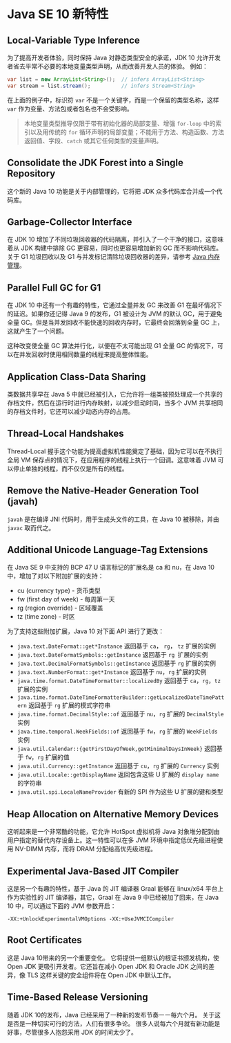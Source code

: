 # Java SE 10 新特性



## Local-Variable Type Inference

为了提高开发者体验，同时保持 Java 对静态类型安全的承诺，JDK 10 允许开发者省去平常不必要的本地变量类型声明，从而改善开发人员的体验。 例如：

```java
var list = new ArrayList<String>();  // infers ArrayList<String>
var stream = list.stream();          // infers Stream<String>
```

在上面的例子中，标识符 `var` 不是一个关键字，而是一个保留的类型名称，这样`var` 作为变量、方法包或者包名也不会受影响。



>  本地变量类型推导仅限于带有初始化器的局部变量、增强 `for-loop` 中的索引以及用传统的 `for` 循环声明的局部变量；不能用于方法、构造函数、方法返回值、字段、`catch` 或其它任何类型的变量声明。



## Consolidate the JDK Forest into a Single Repository

这个新的 Java 10 功能是关于内部管理的，它将把 JDK 众多代码库合并成一个代码库。



## Garbage-Collector Interface

在 JDK 10 增加了不同垃圾回收器的代码隔离，并引入了一个干净的接口，这意味着从 JDK 构建中排除 GC 更容易，同时也更容易增加新的 GC 而不影响代码库。关于 G1 垃圾回收以及 G1 与并发标记清除垃圾回收器的差异，请参考 [Java 内存管理](https://docs.oracle.com/cd/E13150_01/jrockit_jvm/jrockit/geninfo/diagnos/garbage_collect.html)。



## Parallel Full GC for G1

在 JDK 10 中还有一个有趣的特性，它通过全量并发 GC 来改善 G1 在最坏情况下的延迟。如果你还记得 Java 9 的发布，G1 被设计为 JVM 的默认 GC，用于避免全量 GC。但是当并发回收不能快速的回收内存时，它最终会回落到全量 GC  上，这就产生了一个问题。

这种改变使全量 GC 算法并行化，以便在不太可能出现 G1 全量 GC 的情况下，可以在并发回收时使用相同数量的线程来提高整体性能。



## Application Class-Data Sharing

类数据共享早在 Java 5 中就已经被引入，它允许将一组类被预处理成一个共享的存档文件，然后在运行时进行内存映射，以减少启动时间，当多个 JVM 共享相同的存档文件时，它还可以减少动态内存的占用。



## Thread-Local Handshakes

Thread-Local 握手这个功能为提高虚拟机性能奠定了基础，因为它可以在不执行全局 VM 保存点的情况下，在应用程序的线程上执行一个回调。这意味着 JVM 可以停止单独的线程，而不仅仅是所有的线程。



## Remove the Native-Header Generation Tool (javah)

`javah` 是在编译 JNI 代码时，用于生成头文件的工具，在 Java 10 被移除，并由 `javac` 取而代之。



## Additional Unicode Language-Tag Extensions

在 Java SE 9 中支持的 BCP 47 U 语言标记的扩展名是 ca 和 nu，在 Java 10 中，增加了对以下附加扩展的支持：

- cu (currency type) - 货币类型
- fw (first day of week) - 每周第一天
- rg (region override) - 区域覆盖
- tz (time zone) - 时区

为了支持这些附加扩展，Java 10 对下面 API 进行了更改：

- `java.text.DateFormat::get*Instance` 返回基于 `ca`， `rg`， `tz` 扩展的实例
- `java.text.DateFormatSymbols::getInstance` 返回基于 `rg `扩展的实例
- `java.text.DecimalFormatSymbols::getInstance` 返回基于 `rg` 扩展的实例
- `java.text.NumberFormat::get*Instance` 返回基于 `nu`，`rg` 扩展的实例
- `java.time.format.DateTimeFormatter::localizedBy` 返回基于 `ca`，`rg`，`tz` 扩展的实例
- `java.time.format.DateTimeFormatterBuilder::getLocalizedDateTimePattern` 返回基于 `rg` 扩展的模式字符串
- `java.time.format.DecimalStyle::of` 返回基于 `nu`，`rg` 扩展的 `DecimalStyle` 实例
- `java.time.temporal.WeekFields::of` 返回基于 `fw`，`rg` 扩展的 `WeekFields` 实例
- `java.util.Calendar::{getFirstDayOfWeek,getMinimalDaysInWeek}` 返回基于 `fw`，`rg` 扩展的值
- `java.util.Currency::getInstance` 返回基于 `cu`，`rg` 扩展的 `Currency` 实例
- `java.util.Locale::getDisplayName` 返回包含这些 U 扩展的 `display name` 的字符串
- `java.util.spi.LocaleNameProvider` 有新的 SPI 作为这些 U 扩展的键和类型



## Heap Allocation on Alternative Memory Devices

这听起来是一个非常酷的功能，它允许 HotSpot 虚拟机将 Java 对象堆分配到由用户指定的替代内存设备上。这一特性可以在多 JVM  环境中指定低优先级进程使用 NV-DIMM 内存，而将 DRAM 分配给高优先级进程。



## Experimental Java-Based JIT Compiler

这是另一个有趣的特性，基于 Java 的 JIT 编译器 Graal 能够在 linux/x64 平台上作为实验性的 JIT 编译器，其它，Graal 在 Java 9 中已经被加了回来，在 Java 10 中，可以通过下面的 JVM 参数开启：

```
-XX:+UnlockExperimentalVMOptions -XX:+UseJVMCICompiler
```



## Root Certificates

这是 Java 10带来的另一个重要变化。 它将提供一组默认的根证书颁发机构，使 Open JDK 更吸引开发者。它还旨在减小 Open JDK 和 Oracle JDK 之间的差异，像 TLS 这样关键的安全组件将在 Open JDK 中默认工作。



## Time-Based Release Versioning

随着 JDK 10的发布，Java 已经采用了一种新的发布节奏ーー每六个月。 关于这是否是一种切实可行的方法，人们有很多争论。 很多人说每六个月就有新功能是好事，尽管很多人抱怨采用 JDK 的时间太少了。